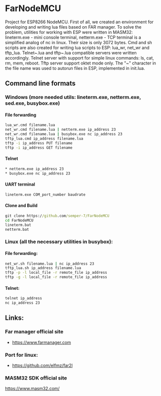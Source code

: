 # FarNodeMCU
Project for ESP8266 NodeMCU. First of all, we created an environment for developing and writing lua files based on FAR manager.
To solve the problem, utilities for working with ESP were written in MASM32: lineterm.exe - mini console terminal, netterm.exe - TCP terminal is a simplified analog of nc in linux. Their size is only 3072 bytes.
Cmd and sh scripts are also created for writing lua scripts to ESP: lua_wr, net_wr and tftp_lua.
Telnet~.lua and tftp~.lua compatible servers were written accordingly.
Telnet server with support for simple linux commands: ls, cat, rm, mem, reboot.
Tftp server support oktet mode only.
The "~" character in the file name was used to autorun files in ESP, implemented in init.lua.

## Command line formats
### Windows (more needed utils: lineterm.exe, netterm.exe, sed.exe, busybox.exe)
#### File forwarding
``` cmd
lua_wr.cmd filename.lua
net_wr.cmd filename.lua | netterm.exe ip_address 23
net_wr.cmd filename.lua | busybox.exe nc ip_address 23
tftp_lua.cmd ip_address filename.lua
tftp -i ip_address PUT filename
tftp -i ip_address GET filename
```
#### Telnet
``` cmd
* netterm.exe ip_address 23
* busybox.exe nc ip_address 23
```
#### UART terminal
``` cmd
lineterm.exe COM_port_number baudrate
```
#### Clone and Build
``` cmd
git clone https://github.com/semper-7/FarNodeMCU
cd FarNodeMCU
lineterm.bat
netterm.bat
```
### Linux (all the necessary utilities in busybox):
#### File forwarding:
``` sh
net_wr.sh filename.lua | nc ip_address 23
tftp_lua.sh ip_address filename.lua
tftp -p -l local_file -r remote_file ip_address
tftp -g -l local_file -r remote_file ip_address
```
#### Telnet:
``` sh
telnet ip_address
nc ip_address 23
```

## Links:
### Far manager official site
* https://www.farmanager.com
### Port for linux:
* https://github.com/elfmz/far2l
### MASM32 SDK official site
https://www.masm32.com/
